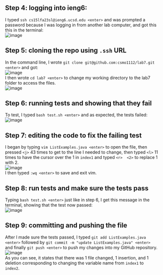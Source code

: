 ## Step 4: logging into ieng6:  
I typed `ssh cs15lfa23sl@ieng6.ucsd.edu <enter>` and was prompted a password because I was logging in from another lab computer, and got this this in the terminal:  
![image](https://github.com/csmo1112/cse15l-lab-reports/assets/147008706/76fa66a4-8c29-4b72-86b9-7a7a240f8420)  

## Step 5: cloning the repo using `.ssh` URL  
In the command line, I wrote `git clone git@github.com:csmo1112/lab7.git <enter>` and got:  
![image](https://github.com/csmo1112/cse15l-lab-reports/assets/147008706/ccf2aaad-4586-4160-aef1-d7999e191c8a)  
I then wrote `cd lab7 <enter>` to change my working directory to the lab7 folder to access the files.  
![image](https://github.com/csmo1112/cse15l-lab-reports/assets/147008706/b64c14aa-830f-4827-9b10-d50b1ecdead4)  

## Step 6: running tests and showing that they fail  
To test, I typed `bash test.sh <enter>` and as expected, the tests failed:  
![image](https://github.com/csmo1112/cse15l-lab-reports/assets/147008706/c7077379-7c8b-49c0-a4fa-46f42ad0fc53)  

## Step 7: editing the code to fix the failing test  
I began by typing `vim ListExamples.java <enter>` to open the file, then pressed `<j>` 43 times to get to the line I needed to change, then typed `<l>` 11 times to have the cursor over the 1 in `index1` and typed `<r>  <2>` to replace 1 with 2.  
![image](https://github.com/csmo1112/cse15l-lab-reports/assets/147008706/7b78dd8b-27da-41db-b323-f9d2c263a68c)  
I then typed `:wq <enter>` to save and exit vim.  

## Step 8: run tests and make sure the tests pass  
Typing `bash test.sh <enter>` just like in step 6, I get this message in the terminal, showing that the test now passed:  
![image](https://github.com/csmo1112/cse15l-lab-reports/assets/147008706/c64d1a4d-fe48-44cb-8243-816fed24840b)

## Step 9: committing and pushing the file  
After I made sure the tests passed, I typed `git add ListExamples.java <enter>` followed by `git commit -m "update ListExamples.java" <enter>` and finally `git push <enter>` to push my changes into my GitHub repository.  
![image](https://github.com/csmo1112/cse15l-lab-reports/assets/147008706/a3941a7c-60bc-4a8c-b319-3b375b63b725)  
As you can see, it states that there was 1 file changed, 1 insertion, and 1 deletion corresponding to changing the variable name from `index1` to `index2`.

